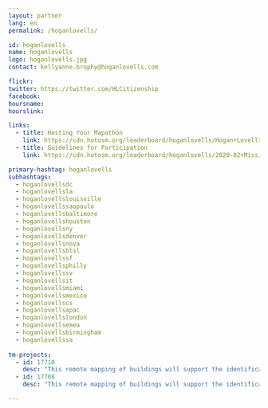 ```yaml
---
layout: partner
lang: en
permalink: /hoganlovells/

id: hoganlovells
name: hoganlovells
logo: hoganlovells.jpg
contact: kellyanne.brophy@hoganlovells.com

flickr: 
twitter: https://twitter.com/HLCitizenship
facebook: 
hoursname:
hourslink:

links:
  - title: Hosting Your Mapathon
    link: https://cdn.hotosm.org/leaderboard/hoganlovells/Hogan+Lovells+TM4+Mapping+Materials.zip
  - title: Guidelines for Participation
    link: https://cdn.hotosm.org/leaderboard/hoganlovells/2020-02+Missing+Maps+Guidelines.pdf

primary-hashtag: hoganlovells
subhashtags:
  - hoganlovellsdc
  - hoganlovellsla
  - hoganlovellslouisville
  - hoganlovellssaopaulo
  - hoganlovellsbaltimore
  - hoganlovellshouston
  - hoganlovellsny
  - hoganlovellsdenver
  - hoganlovellsnova
  - hoganlovellsbtsl
  - hoganlovellssf
  - hoganlovellsphilly
  - hoganlovellssv
  - hoganlovellsit
  - hoganlovellsmiami
  - hoganlovellsmexico
  - hoganlovellscs
  - hoganlovellsapac
  - hoganlovellslondon
  - hoganlovellsemea
  - hoganlovellsbirmingham
  - hoganlovellssa
  
tm-projects:
  - id: 17710
    desc: "This remote mapping of buildings will support the identification and characterization of settlements, as well as the implementation of planned activities and largely the generation of data for humanitarian activities."
  - id: 17708
    desc: "This remote mapping of buildings will support the identification and characterization of settlements, as well as the implementation of planned activities and largely the generation of data for humanitarian activities."

---
```

